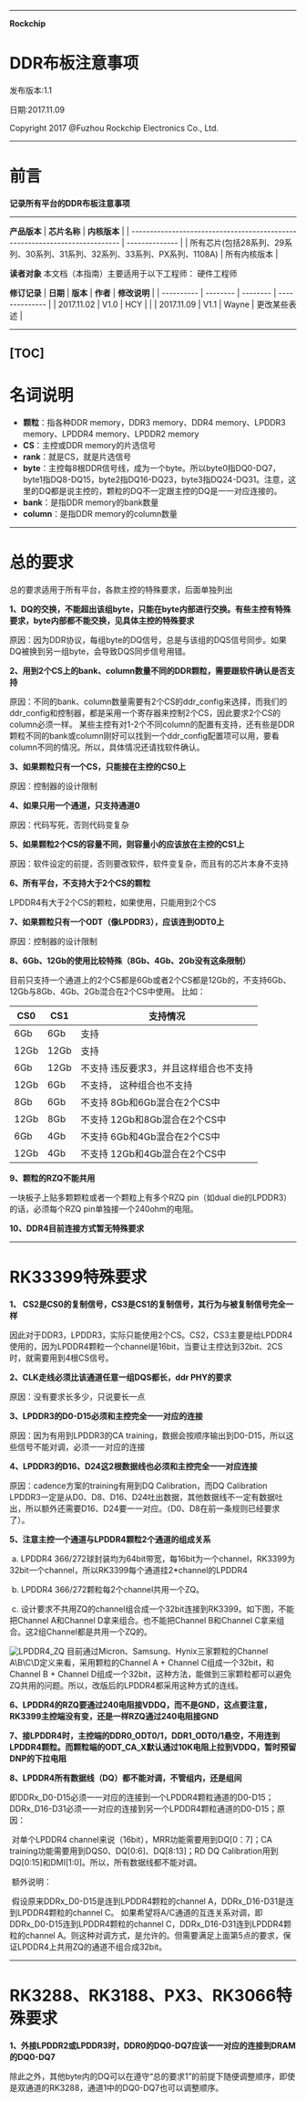 ----------------------------
**Rockchip**
# **DDR布板注意事项**

发布版本:1.1

日期:2017.11.09

Copyright 2017 @Fuzhou Rockchip Electronics Co., Ltd.

---------
# 前言
**记录所有平台的DDR布板注意事项**

------
**产品版本**
| **芯片名称**                                                                | **内核版本**   |
| --------------------------------------------------------------------------- | -------------- |
| 所有芯片(包括28系列、29系列、30系列、31系列、32系列、33系列、PX系列、1108A) | 所有内核版本   |

**读者对象**
本文档（本指南）主要适用于以下工程师：
硬件工程师

**修订记录**
| **日期**   | **版本** | **作者** | **修改说明**   |
| ---------- | -------- | -------- | -------------- |
| 2017.11.02 | V1.0     | HCY      |                |
| 2017.11.09 | V1.1     | Wayne    | 更改某些表述   |

--------------------
[TOC]
------
# 名词说明
- **颗粒**：指各种DDR memory，DDR3 memory、DDR4 memory、LPDDR3 memory、LPDDR4 memory、LPDDR2 memory
- **CS**：主控或DDR memory的片选信号
- **rank**：就是CS，就是片选信号
- **byte**：主控每8根DDR信号线，成为一个byte。所以byte0指DQ0-DQ7，byte1指DQ8-DQ15，byte2指DQ16-DQ23，byte3指DQ24-DQ31。注意，这里的DQ都是说主控的，颗粒的DQ不一定跟主控的DQ是一一对应连接的。
- **bank**：是指DDR memory的bank数量
- **column**：是指DDR memory的column数量

-----
# 总的要求
总的要求适用于所有平台，各款主控的特殊要求，后面单独列出

**1、DQ的交换，不能超出该组byte，只能在byte内部进行交换。有些主控有特殊要求，byte内部都不能交换，见具体主控的特殊要求**

原因：因为DDR协议，每组byte的DQ信号，总是与该组的DQS信号同步。如果DQ被换到另一组byte，会导致DQS同步信号用错。

**2、用到2个CS上的bank、column数量不同的DDR颗粒，需要跟软件确认是否支持**

原因：不同的bank、column数量需要有2个CS的ddr_config来选择，而我们的ddr_config和控制器，都是采用一个寄存器来控制2个CS，因此要求2个CS的column必须一样。
某些主控有对1-2个不同column的配置有支持，还有些是DDR颗粒不同的bank或column刚好可以找到一个ddr_config配置项可以用，要看column不同的情况。所以，具体情况还请找软件确认。

**3、如果颗粒只有一个CS，只能接在主控的CS0上**

原因：控制器的设计限制

**4、如果只用一个通道，只支持通道0**

原因：代码写死，否则代码变复杂

**5、如果颗粒2个CS的容量不同，则容量小的应该放在主控的CS1上**

原因：软件设定的前提，否则要改软件，软件变复杂，而且有的芯片本身不支持

**6、所有平台，不支持大于2个CS的颗粒**

LPDDR4有大于2个CS的颗粒，如果使用，只能用到2个CS

**7、如果颗粒只有一个ODT（像LPDDR3），应该连到ODT0上**

原因：控制器的设计限制

**8、6Gb、12Gb的使用比较特殊（8Gb、4Gb、2Gb没有这条限制）**

目前只支持一个通道上的2个CS都是6Gb或者2个CS都是12Gb的，不支持6Gb、12Gb与8Gb、4Gb、2Gb混合在2个CS中使用。
比如：

| CS0  | CS1  | 支持情况                                |
| ---- | ---- | --------------------------------------- |
| 6Gb  | 6Gb  | 支持                                    |
| 12Gb | 12Gb | 支持                                    |
| 6Gb  | 12Gb | 不支持  违反要求3，并且这样组合也不支持 |
| 12Gb | 6Gb  | 不支持，  这种组合也不支持              |
| 8Gb  | 6Gb  | 不支持  8Gb和6Gb混合在2个CS中           |
| 12Gb | 8Gb  | 不支持  12Gb和8Gb混合在2个CS中          |
| 6Gb  | 4Gb  | 不支持  6Gb和4Gb混合在2个CS中           |
| 12Gb | 4Gb  | 不支持  12Gb和4Gb混合在2个CS中          |

**9、颗粒的RZQ不能共用**

一块板子上贴多颗颗粒或者一个颗粒上有多个RZQ pin（如dual die的LPDDR3）的话，必须每个RZQ pin单独接一个240ohm的电阻。

**10、DDR4目前连接方式暂无特殊要求**

----
#  RK33399特殊要求
**1、 CS2是CS0的复制信号，CS3是CS1的复制信号，其行为与被复制信号完全一样**

因此对于DDR3，LPDDR3，实际只能使用2个CS。CS2，CS3主要是给LPDDR4使用的，因为LPDDR4颗粒一个channel是16bit，当要让主控达到32bit、2CS时，就需要用到4根CS信号。

**2、CLK走线必须比该通道任意一组DQS都长，ddr PHY的要求**

原因：没有要求长多少，只说要长一点

**3、LPDDR3的D0-D15必须和主控完全一一对应的连接**

原因：因为有用到LPDDR3的CA training，数据会按顺序输出到D0-D15，所以这些信号不能对调，必须一一对应的连接

**4、LPDDR3的D16、D24这2根数据线也必须和主控完全一一对应连接**

原因：cadence方案的training有用到DQ Calibration，而DQ Calibration LPDDR3一定是从D0、D8、D16、D24吐出数据，其他数据线不一定有数据吐出，所以额外还需要D16、D24要一一对应。（D0、D8在前一条规则已经要求了）。

**5、注意主控一个通道与LPDDR4颗粒2个通道的组成关系**

​    a. LPDDR4 366/272球封装均为64bit带宽，每16bit为一个channel，RK3399为32bit一个channel，所以RK3399每个通道挂2*channel的LPDDR4

​    b. LPDDR4 366/272颗粒每2个channel共用一个ZQ。

​    c. 设计要求不共用ZQ的channel组合成一个32bit连接到RK3399。如下图，不能把Channel A和Channel D拿来组合。也不能把Channel B和Channel C拿来组合。这2组Channel都是共用一个ZQ的。

![LPDDR4_ZQ](DDR布板注意事项/LPDDR4_ZQ.png)
目前通过Micron、Samsung、Hynix三家颗粒的Channel A\B\C\D定义来看，采用颗粒的Channel A + Channel C组成一个32bit，和Channel B + Channel D组成一个32bit，这种方法，能做到三家颗粒都可以避免ZQ共用的问题。所以，改版后的LPDDR4都采用这种方式的连线。

**6、LPDDR4的RZQ要通过240电阻接VDDQ，而不是GND，这点要注意，RK3399主控端没有变，还是一样RZQ通过240电阻接GND**

**7、接LPDDR4时，主控端的DDR0_ODT0/1，DDR1_ODT0/1悬空，不用连到LPDDR4颗粒。而颗粒端的ODT_CA_X默认通过10K电阻上拉到VDDQ，暂时预留DNP的下拉电阻**

**8、LPDDR4所有数据线（DQ）都不能对调，不管组内，还是组间**

​    即DDRx_D0-D15必须一一对应的连接到一个LPDDR4颗粒通道的D0-D15；DDRx_D16-D31必须一一对应的连接到另一个LPDDR4颗粒通道的D0-D15；原因：

​    对单个LPDDR4 channel来说（16bit），MRR功能需要用到DQ[0：7]；CA training功能需要用到DQS0、DQ[0:6]、DQ[8:13]；RD DQ Calibration用到DQ[0:15]和DMI[1:0]。所以，所有数据线都不能对调。

​    额外说明：

​    假设原来DDRx_D0-D15是连到LPDDR4颗粒的channel A，DDRx_D16-D31是连到LPDDR4颗粒的channel C。
如果希望将A/C通道的互连关系对调，即DDRx_D0-D15连到LPDDR4颗粒的channel C，DDRx_D16-D31连到LPDDR4颗粒的channel A。则这种对调方式，是允许的。但需要满足上面第5点的要求，保证LPDDR4上共用ZQ的通道不组合成32bit。

----
# RK3288、RK3188、PX3、RK3066特殊要求
**1、外接LPDDR2或LPDDR3时，DDR0的DQ0-DQ7应该一一对应的连接到DRAM的DQ0-DQ7**

除此之外，其他byte内的DQ可以在遵守“总的要求1”的前提下随便调整顺序，即使是双通道的RK3288，通道1中的DQ0-DQ7也可以调整顺序。
